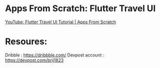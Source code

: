 # Apps From Scratch: Flutter Travel UI

[YouTube: Flutter Travel UI Tutorial | Apps From Scratch](https://youtu.be/CSa6Ocyog4U)


# Resoures:
Dribble : https://dribbble.com/
Devpost account : https://devpost.com/brij1823
